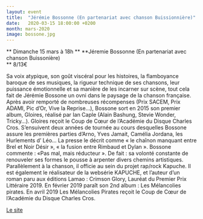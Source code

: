 ```yaml
---
layout: event
title:  "Jérémie Bossonne (En partenariat avec chanson Buissionnière)"
date:   2020-03-15 18:00:00 +0200
month: mars-2020
image: bossone.jpg
---
```


**
Dimanche 15 mars à 18h  ** **Jéremie Bossonne (En partenariat avec chanson Buissonière)  
** 8/13€

Sa voix atypique, son goût viscéral pour les histoires, la flamboyance baroque de ses musiques, la rigueur technique de ses chansons, leur puissance émotionnelle et sa manière de les incarner sur scène, tout cela fait de Jérémie Bossone un ovni dans le paysage de la chanson française. Après avoir remporté de nombreuses récompenses (Prix SACEM, Prix ADAMI, Pic d’Or, Vive la Reprise…), Bossone sort en 2015 son premier album, Gloires, réalisé par Ian Caple (Alain Bashung, Stevie Wonder, Tricky…). Gloires reçoit le Coup de Cœur de l’Académie du Disque Charles Cros. S’ensuivent deux années de tournée au cours desquelles Bossone assure les premières parties d’Arno, Yves Jamait, Camélia Jordana, les Hurlements d’ Léo… La presse le décrit comme « le chaînon manquant entre Brel et Noir Désir », « la fusion entre Rimbaud et Dylan ». Bossone commente : «Pas mal, mais réducteur ». De fait : sa volonté constante de renouveler ses formes le pousse à arpenter divers chemins artistiques. Parallèlement à la chanson, il officie au sein du projet rap/rock Kapuche. Il est également le réalisateur de la websérie KAPUCHE, et l’auteur d’un roman paru aux éditions Lamao : Crimson Glory, Lauréat du Premier Prix Littéraire 2019. En février 2019 paraît son 2nd album : Les Mélancolies pirates. En avril 2019 Les Mélancolies Pirates reçoit le Coup de Cœur de l’Académie du Disque Charles Cros.

[Le site](http://jeremiebossone.com/)

